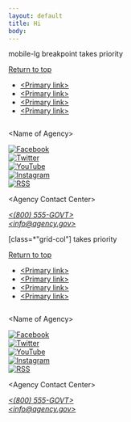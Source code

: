 ```yaml
---
layout: default
title: Hi
body:
---
```


<div class="padding-2">
  <p class="font-sans-3xl margin-top-1 margin-bottom-0 text-light">mobile-lg breakpoint takes priority</p>
</div>

<footer class="usa-footer">
  <div class="grid-container usa-footer__return-to-top">
    <a href="#">Return to top</a>
  </div>
  <div class="usa-footer__primary-section">
    <nav class="usa-footer__nav" aria-label="Footer navigation">
      <ul class="grid-row grid-gap">
        <li
          class="mobile-lg:grid-col-4 desktop:grid-col-6 usa-footer__primary-content"
        >
          <a class="usa-footer__primary-link" href="javascript:void(0);"
            >&lt;Primary link&gt;</a
          >
        </li>
        <li
          class="mobile-lg:grid-col-4 desktop:grid-col-6 usa-footer__primary-content"
        >
          <a class="usa-footer__primary-link" href="javascript:void(0);"
            >&lt;Primary link&gt;</a
          >
        </li>
        <li
          class="mobile-lg:grid-col-4 desktop:grid-col-6 usa-footer__primary-content"
        >
          <a class="usa-footer__primary-link" href="javascript:void(0);"
            >&lt;Primary link&gt;</a
          >
        </li>
        <li
          class="mobile-lg:grid-col-4 desktop:grid-col-6 usa-footer__primary-content"
        >
          <a class="usa-footer__primary-link" href="javascript:void(0);"
            >&lt;Primary link&gt;</a
          >
        </li>
      </ul>
    </nav>
  </div>
  <div class="usa-footer__secondary-section">
    <div class="grid-container">
      <div class="grid-row grid-gap">
        <div
          class="usa-footer__logo grid-row mobile-lg:grid-col-6 mobile-lg:grid-gap-2"
        >
          <div class="mobile-lg:grid-col-auto">
            <img class="usa-footer__logo-img" src="./assets/img/logo-img.png" alt="" />
          </div>
          <div class="mobile-lg:grid-col-auto">
            <p class="usa-footer__logo-heading">&lt;Name of Agency&gt;</p>
          </div>
        </div>
        <div class="usa-footer__contact-links mobile-lg:grid-col-6">
          <div class="usa-footer__social-links grid-row grid-gap-1">
            <div class="grid-col-auto">
              <a class="usa-social-link" href="javascript:void(0);"
                ><img
                  class="usa-social-link__icon"
                  src="./assets/img/usa-icons/facebook.svg"
                  alt="Facebook"
              /></a>
            </div>
            <div class="grid-col-auto">
              <a class="usa-social-link" href="javascript:void(0);"
                ><img
                  class="usa-social-link__icon"
                  src="./assets/img/usa-icons/twitter.svg"
                  alt="Twitter"
              /></a>
            </div>
            <div class="grid-col-auto">
              <a class="usa-social-link" href="javascript:void(0);"
                ><img
                  class="usa-social-link__icon"
                  src="./assets/img/usa-icons/youtube.svg"
                  alt="YouTube"
              /></a>
            </div>
            <div class="grid-col-auto">
              <a class="usa-social-link" href="javascript:void(0);"
                ><img
                  class="usa-social-link__icon"
                  src="./assets/img/usa-icons/instagram.svg"
                  alt="Instagram"
              /></a>
            </div>
            <div class="grid-col-auto">
              <a class="usa-social-link" href="javascript:void(0);"
                ><img
                  class="usa-social-link__icon"
                  src="./assets/img/usa-icons/rss_feed.svg"
                  alt="RSS"
              /></a>
            </div>
          </div>
          <p class="usa-footer__contact-heading">
            &lt;Agency Contact Center&gt;
          </p>
          <address class="usa-footer__address">
            <div class="usa-footer__contact-info grid-row grid-gap">
              <div class="grid-col-auto">
                <a href="tel:1-800-555-5555">&lt;(800) 555-GOVT&gt;</a>
              </div>
              <div class="grid-col-auto">
                <a href="mailto:info@agency.gov">&lt;info@agency.gov&gt;</a>
              </div>
            </div>
          </address>
        </div>
      </div>
    </div>
  </div>
</footer>

<div class="padding-2">
  <p class="font-sans-3xl margin-top-1 margin-bottom-0 text-light">[class=*"grid-col"] takes priority</p>
</div>

<footer class="usa-footer">
  <div class="grid-container usa-footer__return-to-top">
    <a href="#">Return to top</a>
  </div>
  <div class="usa-footer__primary-section">
    <nav class="usa-footer__nav" aria-label="Footer navigation">
      <ul class="grid-row grid-gap">
        <li
          class="mobile-lg:grid-col-3 desktop:grid-col-8 usa-footer__primary-content"
        >
          <a class="usa-footer__primary-link" href="javascript:void(0);"
            >&lt;Primary link&gt;</a
          >
        </li>
        <li
          class="mobile-lg:grid-col-3 desktop:grid-col-4 usa-footer__primary-content"
        >
          <a class="usa-footer__primary-link" href="javascript:void(0);"
            >&lt;Primary link&gt;</a
          >
        </li>
        <li
          class="mobile-lg:grid-col-3 desktop:grid-col-8 usa-footer__primary-content"
        >
          <a class="usa-footer__primary-link" href="javascript:void(0);"
            >&lt;Primary link&gt;</a
          >
        </li>
        <li
          class="mobile-lg:grid-col-3 desktop:grid-col-4 usa-footer__primary-content"
        >
          <a class="usa-footer__primary-link" href="javascript:void(0);"
            >&lt;Primary link&gt;</a
          >
        </li>
      </ul>
    </nav>
  </div>
  <div class="usa-footer__secondary-section">
    <div class="grid-container">
      <div class="grid-row grid-gap">
        <div
          class="usa-footer__logo grid-row mobile-lg:grid-col-6 mobile-lg:grid-gap-2"
        >
          <div class="mobile-lg:grid-col-auto">
            <img class="usa-footer__logo-img" src="./assets/img/logo-img.png" alt="" />
          </div>
          <div class="mobile-lg:grid-col-auto">
            <p class="usa-footer__logo-heading">&lt;Name of Agency&gt;</p>
          </div>
        </div>
        <div class="usa-footer__contact-links mobile-lg:grid-col-6">
          <div class="usa-footer__social-links grid-row grid-gap-1">
            <div class="grid-col-auto">
              <a class="usa-social-link" href="javascript:void(0);"
                ><img
                  class="usa-social-link__icon"
                  src="./assets/img/usa-icons/facebook.svg"
                  alt="Facebook"
              /></a>
            </div>
            <div class="grid-col-auto">
              <a class="usa-social-link" href="javascript:void(0);"
                ><img
                  class="usa-social-link__icon"
                  src="./assets/img/usa-icons/twitter.svg"
                  alt="Twitter"
              /></a>
            </div>
            <div class="grid-col-auto">
              <a class="usa-social-link" href="javascript:void(0);"
                ><img
                  class="usa-social-link__icon"
                  src="./assets/img/usa-icons/youtube.svg"
                  alt="YouTube"
              /></a>
            </div>
            <div class="grid-col-auto">
              <a class="usa-social-link" href="javascript:void(0);"
                ><img
                  class="usa-social-link__icon"
                  src="./assets/img/usa-icons/instagram.svg"
                  alt="Instagram"
              /></a>
            </div>
            <div class="grid-col-auto">
              <a class="usa-social-link" href="javascript:void(0);"
                ><img
                  class="usa-social-link__icon"
                  src="./assets/img/usa-icons/rss_feed.svg"
                  alt="RSS"
              /></a>
            </div>
          </div>
          <p class="usa-footer__contact-heading">
            &lt;Agency Contact Center&gt;
          </p>
          <address class="usa-footer__address">
            <div class="usa-footer__contact-info grid-row grid-gap">
              <div class="grid-col-auto">
                <a href="tel:1-800-555-5555">&lt;(800) 555-GOVT&gt;</a>
              </div>
              <div class="grid-col-auto">
                <a href="mailto:info@agency.gov">&lt;info@agency.gov&gt;</a>
              </div>
            </div>
          </address>
        </div>
      </div>
    </div>
  </div>
</footer>